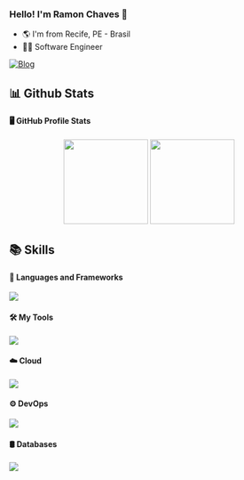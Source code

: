 ### Hello! I'm Ramon Chaves 👋 

-   🌎 I'm from Recife, PE - Brasil
-   👨‍💻 Software Engineer
 
[![Blog](https://img.shields.io/badge/LinkedIn-0077B5?style=for-the-badge&logo=linkedin&logoColor=white)](https://www.linkedin.com/in/rgb-keys/)

<!--   📊stats   -->
<h2> 📊 Github Stats </h2>

 <h4> 🖥️ GitHub Profile Stats </h4>

<div align="center">
 <img height="152em" src="https://github-readme-stats.vercel.app/api?username=rgb-keys&show_icons=true&theme=tokyonight&include_all_commits=true&count_private=true"/>
 <img height="152em" src="https://github-readme-stats.vercel.app/api/top-langs/?username=rgb-keys&layout=compact&theme=tokyonight&hide=html,css,scss" />
</div>

<!--   📚Skills   -->
<h2> 📚 Skills </h2>

<!--   🔧frameWorks   -->

<h4> 🔧 Languages ​​and Frameworks </h4>

<p>
  <a>
    <img src="https://skillicons.dev/icons?i=spring,java,maven,gradle" />
  </a>
</p>

<!--   🛠tools   -->

<h4> 🛠 My Tools </h4>
<p>
  <a>
    <img src="https://skillicons.dev/icons?i=vscode,idea,postman,git,bash,powershell" />
  </a>
</p>

<!--   ☁️cloud   -->

<h4> ☁️ Cloud </h4>

<p>
  <a>
    <img src="https://skillicons.dev/icons?i=aws" />
  </a>
</p>

<!--   ⚙devops   -->

<h4> ⚙ DevOps </h4>

<p>
  <a>
    <img src="https://skillicons.dev/icons?i=docker" />
  </a>
</p>

<!--   🛢databases   -->

<h4> 🛢 Databases </h4>

<p>
  <a>
    <img src="https://skillicons.dev/icons?i=mysql,postgres" />
  </a>
</p>

